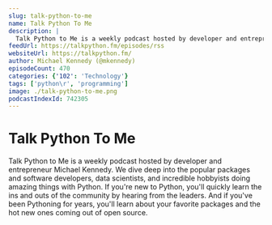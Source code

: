 ```yaml
---
slug: talk-python-to-me
name: Talk Python To Me
description: |
  Talk Python to Me is a weekly podcast hosted by developer and entrepreneur Michael Kennedy. We dive deep into the popular packages and software developers, data scientists, and incredible hobbyists doing amazing things with Python. If you're new to Python, you'll quickly learn the ins and outs of the community by hearing from the leaders. And if you've been Pythoning for years, you'll learn about your favorite packages and the hot new ones coming out of open source.
feedUrl: https://talkpython.fm/episodes/rss
websiteUrl: https://talkpython.fm/
author: Michael Kennedy (@mkennedy)
episodeCount: 470
categories: {'102': 'Technology'}
tags: ['python\r', 'programming']
image: ./talk-python-to-me.png
podcastIndexId: 742305
---
```

# Talk Python To Me

Talk Python to Me is a weekly podcast hosted by developer and entrepreneur Michael Kennedy. We dive deep into the popular packages and software developers, data scientists, and incredible hobbyists doing amazing things with Python. If you're new to Python, you'll quickly learn the ins and outs of the community by hearing from the leaders. And if you've been Pythoning for years, you'll learn about your favorite packages and the hot new ones coming out of open source.

